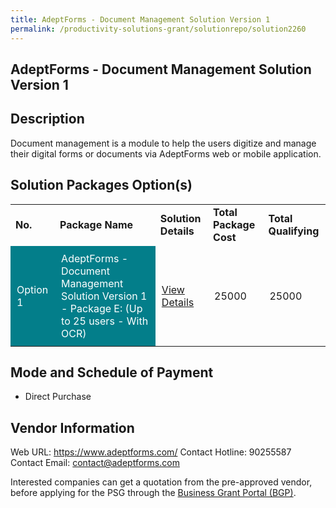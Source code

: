 ```yaml
---
title: AdeptForms - Document Management Solution Version 1
permalink: /productivity-solutions-grant/solutionrepo/solution2260
---
```


## AdeptForms - Document Management Solution Version 1

## Description

Document management is a module to help the users digitize and manage their digital forms or documents via AdeptForms web or mobile application.

## Solution Packages Option(s)

<table>
<tr>
<td><b>No.</b></td>
<td><b>Package Name</b></td>
<td><b>Solution Details</b></td>
<td><b>Total Package Cost</b></td>
<td><b>Total Qualifying</b></td>
</tr>
<tr>
<td style='padding: 10px; background-color: #037E8A; color: #FFFFFF;'>Option 1</td>
<td style='padding: 10px; background-color: #037E8A; color: #FFFFFF;'>AdeptForms - Document Management Solution Version 1 - Package E: (Up to 25 users - With OCR)</td>
<td style='padding: 10px;'><a href='https://www.gobusiness.gov.sg/images/psg/AdeptVentures20200102_Desensitised_Annex_3_Part_5.pdf' target='_blank'>View Details</a></td>
<td style='padding: 10px;'>25000</td>
<td style='padding: 10px;'>25000</td>
</tr>
</table>

## Mode and Schedule of Payment

 - Direct Purchase

## Vendor Information

 Web URL: https://www.adeptforms.com/ 
Contact Hotline: 90255587 
Contact Email: contact@adeptforms.com 


Interested companies can get a quotation from the pre-approved vendor, before applying for the PSG through the <a href='https://www.businessgrants.gov.sg/'>Business Grant Portal (BGP)</a>.

<script src="/jquery/resize-tables.js"></script>
